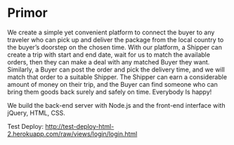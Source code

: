 # Primor

We create a simple yet convenient platform to connect the buyer to any traveler who can pick up and deliver the package from the local country to the buyer’s doorstep on the chosen time. With our platform, a Shipper can create a trip with start and end date, wait for us to match the available orders, then they can make a deal with any matched Buyer they want. Similarly, a Buyer can post the order and pick the delivery time, and we will match that order to a suitable Shipper. The Shipper can earn a considerable amount of money on their trip, and the Buyer can find someone who can bring them goods back surely and safely on time. Everybody Is happy!

We build the back-end server with Node.js and the front-end interface with jQuery, HTML, CSS.

Test Deploy: http://test-deploy-html-2.herokuapp.com/raw/views/login/login.html
